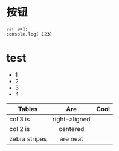 # 按钮

```
var a=1;
console.log('123)
```

# test
* 1
* 2
* 3
* 4

| Tables        | Are           | Cool  |
| ------------- |:-------------:| -----:|
| col 3 is      | right-aligned |  |
| col 2 is      | centered      |    |
| zebra stripes | are neat      |     |
